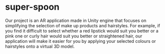 # super-spoon
Our project is an AR application made in Unity engine that focuses on simplifying the selection of make up products and hairstyles.
For example, if you find it difficult to select whether a red lipstick would suit you better or a pink one or curly hair would suit you better or straightened hair, our application will make it easier for you by applying your selected colours or hairstyles onto a virtual 3D model. 
